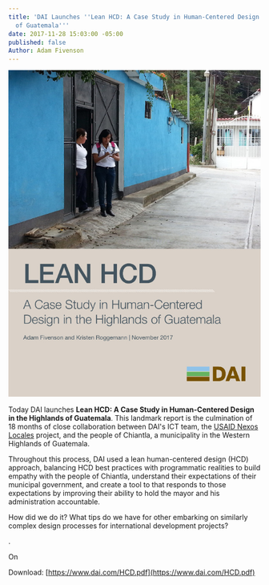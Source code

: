 ```yaml
---
title: 'DAI Launches ''Lean HCD: A Case Study in Human-Centered Design in the Highlands
  of Guatemala'''
date: 2017-11-28 15:03:00 -05:00
published: false
Author: Adam Fivenson
---
```


![HCD cover.jpg](/uploads/HCD%20cover.jpg)

Today DAI launches **Lean HCD: A Case Study in Human-Centered Design in the Highlands of Guatemala**. This landmark report is the culmination of 18 months of close collaboration between DAI's ICT team, the [USAID Nexos Locales](https://www.dai.com/our-work/projects/guatemala-nexos-locales) project, and the people of Chiantla, a municipality in the Western Highlands of Guatemala. 

Throughout this process, DAI used a lean human-centered design (HCD) approach, balancing HCD best practices with programmatic realities to build empathy with the people of Chiantla, understand their expectations of their municipal government, and create a tool to that responds to those expectations by improving their ability to hold the mayor and his administration accountable. 

How did we do it?
What tips do we have for other embarking on similarly complex design processes for international development projects? 




. 

On 

Download: [https://www.dai.com/HCD.pdf](https://www.dai.com/HCD.pdf)
